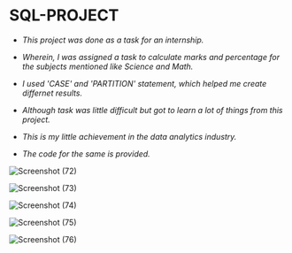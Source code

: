 # SQL-PROJECT


* *This project was done as a task for an internship.*
* *Wherein, I was assigned a task to calculate marks and percentage for the subjects mentioned like Science and Math.*
* *I used 'CASE' and 'PARTITION' statement, which helped me create differnet results.*
* *Although task was little difficult but got to learn a lot of things from this project.*
* *This is my little achievement in the data analytics industry.* 


* *The code for the same is provided.*



![Screenshot (72)](https://user-images.githubusercontent.com/98949309/192105209-726e279a-49bb-466c-8996-635af9590433.png)



![Screenshot (73)](https://user-images.githubusercontent.com/98949309/192105219-1971e564-5b70-4d4d-bf0c-5568cd19a422.png)



![Screenshot (74)](https://user-images.githubusercontent.com/98949309/192105232-36290b6e-a95a-45c8-919c-27c50f85de36.png)



![Screenshot (75)](https://user-images.githubusercontent.com/98949309/192105241-df00b2d6-f639-4d82-8498-31797e2823b8.png)




![Screenshot (76)](https://user-images.githubusercontent.com/98949309/192105248-73667fd4-e83b-4761-b69f-7c2b2b57cb34.png)
